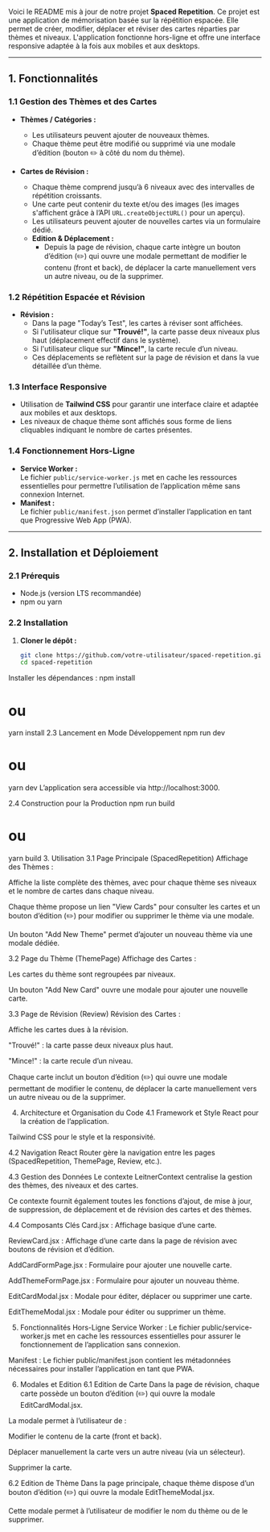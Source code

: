 
Voici le README mis à jour de notre projet **Spaced Repetition**. Ce projet est une application de mémorisation basée sur la répétition espacée. Elle permet de créer, modifier, déplacer et réviser des cartes réparties par thèmes et niveaux. L'application fonctionne hors-ligne et offre une interface responsive adaptée à la fois aux mobiles et aux desktops.

---

## 1. Fonctionnalités

### 1.1 Gestion des Thèmes et des Cartes

- **Thèmes / Catégories :**
  - Les utilisateurs peuvent ajouter de nouveaux thèmes.
  - Chaque thème peut être modifié ou supprimé via une modale d’édition (bouton ✏️ à côté du nom du thème).

- **Cartes de Révision :**
  - Chaque thème comprend jusqu’à 6 niveaux avec des intervalles de répétition croissants.
  - Une carte peut contenir du texte et/ou des images (les images s'affichent grâce à l’API `URL.createObjectURL()` pour un aperçu).
  - Les utilisateurs peuvent ajouter de nouvelles cartes via un formulaire dédié.
  - **Edition & Déplacement :**
    - Depuis la page de révision, chaque carte intègre un bouton d’édition (✏️) qui ouvre une modale permettant de modifier le contenu (front et back), de déplacer la carte manuellement vers un autre niveau, ou de la supprimer.

### 1.2 Répétition Espacée et Révision

- **Révision :**
  - Dans la page "Today’s Test", les cartes à réviser sont affichées.
  - Si l'utilisateur clique sur **"Trouvé!"**, la carte passe deux niveaux plus haut (déplacement effectif dans le système).
  - Si l'utilisateur clique sur **"Mince!"**, la carte recule d’un niveau.
  - Ces déplacements se reflètent sur la page de révision et dans la vue détaillée d’un thème.

### 1.3 Interface Responsive

- Utilisation de **Tailwind CSS** pour garantir une interface claire et adaptée aux mobiles et aux desktops.
- Les niveaux de chaque thème sont affichés sous forme de liens cliquables indiquant le nombre de cartes présentes.

### 1.4 Fonctionnement Hors-Ligne

- **Service Worker :**  
  Le fichier `public/service-worker.js` met en cache les ressources essentielles pour permettre l’utilisation de l’application même sans connexion Internet.
- **Manifest :**  
  Le fichier `public/manifest.json` permet d’installer l’application en tant que Progressive Web App (PWA).

---

## 2. Installation et Déploiement

### 2.1 Prérequis

- Node.js (version LTS recommandée)
- npm ou yarn

### 2.2 Installation

1. **Cloner le dépôt :**

   ```bash
   git clone https://github.com/votre-utilisateur/spaced-repetition.git
   cd spaced-repetition
Installer les dépendances :
npm install
# ou
yarn install
2.3 Lancement en Mode Développement
npm run dev
# ou
yarn dev
L’application sera accessible via http://localhost:3000.

2.4 Construction pour la Production
npm run build
# ou
yarn build
3. Utilisation
3.1 Page Principale (SpacedRepetition)
Affichage des Thèmes :

Affiche la liste complète des thèmes, avec pour chaque thème ses niveaux et le nombre de cartes dans chaque niveau.

Chaque thème propose un lien "View Cards" pour consulter les cartes et un bouton d’édition (✏️) pour modifier ou supprimer le thème via une modale.

Un bouton "Add New Theme" permet d’ajouter un nouveau thème via une modale dédiée.

3.2 Page du Thème (ThemePage)
Affichage des Cartes :

Les cartes du thème sont regroupées par niveaux.

Un bouton "Add New Card" ouvre une modale pour ajouter une nouvelle carte.

3.3 Page de Révision (Review)
Révision des Cartes :

Affiche les cartes dues à la révision.

"Trouvé!" : la carte passe deux niveaux plus haut.

"Mince!" : la carte recule d’un niveau.

Chaque carte inclut un bouton d’édition (✏️) qui ouvre une modale permettant de modifier le contenu, de déplacer la carte manuellement vers un autre niveau ou de la supprimer.

4. Architecture et Organisation du Code
4.1 Framework et Style
React pour la création de l’application.

Tailwind CSS pour le style et la responsivité.

4.2 Navigation
React Router gère la navigation entre les pages (SpacedRepetition, ThemePage, Review, etc.).

4.3 Gestion des Données
Le contexte LeitnerContext centralise la gestion des thèmes, des niveaux et des cartes.

Ce contexte fournit également toutes les fonctions d’ajout, de mise à jour, de suppression, de déplacement et de révision des cartes et des thèmes.

4.4 Composants Clés
Card.jsx : Affichage basique d’une carte.

ReviewCard.jsx : Affichage d’une carte dans la page de révision avec boutons de révision et d’édition.

AddCardFormPage.jsx : Formulaire pour ajouter une nouvelle carte.

AddThemeFormPage.jsx : Formulaire pour ajouter un nouveau thème.

EditCardModal.jsx : Modale pour éditer, déplacer ou supprimer une carte.

EditThemeModal.jsx : Modale pour éditer ou supprimer un thème.

5. Fonctionnalités Hors-Ligne
Service Worker :
Le fichier public/service-worker.js met en cache les ressources essentielles pour assurer le fonctionnement de l’application sans connexion.

Manifest :
Le fichier public/manifest.json contient les métadonnées nécessaires pour installer l’application en tant que PWA.

6. Modales et Edition
6.1 Edition de Carte
Dans la page de révision, chaque carte possède un bouton d’édition (✏️) qui ouvre la modale EditCardModal.jsx.

La modale permet à l’utilisateur de :

Modifier le contenu de la carte (front et back).

Déplacer manuellement la carte vers un autre niveau (via un sélecteur).

Supprimer la carte.

6.2 Edition de Thème
Dans la page principale, chaque thème dispose d’un bouton d’édition (✏️) qui ouvre la modale EditThemeModal.jsx.

Cette modale permet à l’utilisateur de modifier le nom du thème ou de le supprimer.

